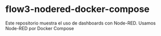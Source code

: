 # flow3-nodered-docker-compose
Este repositorio muestra el uso de dashboards con Node-RED. Usamos Node-RED por Docker Compose
